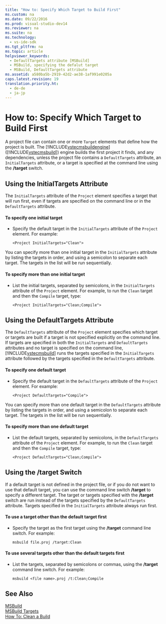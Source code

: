 ```yaml
---
title: "How to: Specify Which Target to Build First"
ms.custom: na
ms.date: 09/22/2016
ms.prod: visual-studio-dev14
ms.reviewer: na
ms.suite: na
ms.technology: 
  - vs-ide-sdk
ms.tgt_pltfrm: na
ms.topic: article
helpviewer_keywords: 
  - DefaultTargets attribute [MSBuild]
  - MSBuild, specifying the defalut target
  - MSBuild, DefaultTargets attribute
ms.assetid: a580ba5b-2919-42d2-ae38-1af991e0205a
caps.latest.revision: 19
translation.priority.ht: 
  - de-de
  - ja-jp
---
```

# How to: Specify Which Target to Build First
A project file can contain one or more `Target` elements that define how the project is built. The [!INCLUDE[vstecmsbuildengine](../vs140/includes/vstecmsbuildengine_md.md)] ([!INCLUDE[vstecmsbuild](../vs140/includes/vstecmsbuild_md.md)]) engine builds the first project it finds, and any dependencies, unless the project file contains a `DefaultTargets` attribute, an `InitialTargets` attribute, or a target is specified at the command line using the **/target** switch.  
  
## Using the InitialTargets Attribute  
 The `InitialTargets` attribute of the `Project` element specifies a target that will run first, even if targets are specified on the command line or in the `DefaultTargets` attribute.  
  
#### To specify one initial target  
  
-   Specify the default target in the `InitialTargets` attribute of the `Project` element. For example:  
  
     `<Project InitialTargets="Clean">`  
  
 You can specify more than one initial target in the `InitialTargets` attribute by listing the targets in order, and using a semicolon to separate each target. The targets in the list will be run sequentially.  
  
#### To specify more than one initial target  
  
-   List the initial targets, separated by semicolons, in the `InitialTargets` attribute of the `Project` element. For example, to run the `Clean` target and then the `Compile` target, type:  
  
     `<Project InitialTargets="Clean;Compile">`  
  
## Using the DefaultTargets Attribute  
 The `DefaultTargets` attribute of the `Project` element specifies which target or targets are built if a target is not specified explicitly on the command line. If targets are specified in both the `InitialTargets` and `DefaultTargets` attributes and no target is specified on the command line, [!INCLUDE[vstecmsbuild](../vs140/includes/vstecmsbuild_md.md)] runs the targets specified in the `InitialTargets` attribute followed by the targets specified in the `DefaultTargets` attribute.  
  
#### To specify one default target  
  
-   Specify the default target in the `DefaultTargets` attribute of the `Project` element. For example:  
  
     `<Project DefaultTargets="Compile">`  
  
 You can specify more than one default target in the `DefaultTargets` attribute by listing the targets in order, and using a semicolon to separate each target. The targets in the list will be run sequentially.  
  
#### To specify more than one default target  
  
-   List the default targets, separated by semicolons, in the `DefaultTargets` attribute of the `Project` element. For example, to run the `Clean` target and then the `Compile` target, type:  
  
     `<Project DefaultTargets="Clean;Compile">`  
  
## Using the /target Switch  
 If a default target is not defined in the project file, or if you do not want to use that default target, you can use the command line switch **/target** to specify a different target. The target or targets specified with the **/target** switch are run instead of the targets specified by the `DefaultTargets` attribute. Targets specified in the `InitialTargets` attribute always run first.  
  
#### To use a target other than the default target first  
  
-   Specify the target as the first target using the **/target** command line switch. For example:  
  
     `msbuild file.proj /target:Clean`  
  
#### To use several targets other than the default targets first  
  
-   List the targets, separated by semicolons or commas, using the **/target** command line switch. For example:  
  
     `msbuild <file name>.proj /t:Clean;Compile`  
  
## See Also  
 [MSBuild](../vs140/msbuild.md)   
 [MSBuild Targets](../vs140/msbuild-targets.md)   
 [How To: Clean a Build](../vs140/how-to--clean-a-build.md)